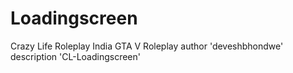 # Loadingscreen
Crazy Life Roleplay India GTA V Roleplay 
author 'deveshbhondwe'  
description 'CL-Loadingscreen'


